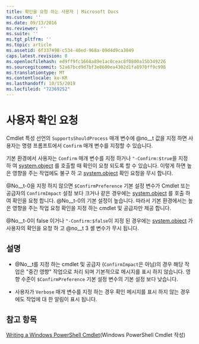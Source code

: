 ```yaml
---
title: 확인을 요청 하는 사용자 | Microsoft Docs
ms.custom: ''
ms.date: 09/13/2016
ms.reviewer: ''
ms.suite: ''
ms.tgt_pltfrm: ''
ms.topic: article
ms.assetid: 6f337498-c534-40ed-968a-09d4d9ca3849
caps.latest.revision: 8
ms.openlocfilehash: ed9ff9fc1668a89e1ac0ceac8f0800a15b349226
ms.sourcegitcommit: 52a67bcd9d7bf3e8600ea4302d1fa8970ff9c998
ms.translationtype: MT
ms.contentlocale: ko-KR
ms.lasthandoff: 10/15/2019
ms.locfileid: "72369252"
---
```

# <a name="users-requesting-confirmation"></a>사용자 확인 요청

Cmdlet 특성 선언의 `SupportsShouldProcess` 매개 변수에 @no__t 값을 지정 하면 사용자는 명령 프롬프트에서 `Confirm` 매개 변수를 지정할 수 있습니다.

기본 환경에서 사용자는 `Confirm` 매개 변수를 지정 하거나 `"-Confirm:$true`을 지정 하 여 [system.object](/dotnet/api/System.Management.Automation.Cmdlet.ShouldProcess) 를 호출할 때 확인이 요청 되도록 할 수 있습니다. 이렇게 하면 높은 영향을 주는 작업에도 불구 하 고 [system.object](/dotnet/api/System.Management.Automation.Cmdlet.ShouldProcess) 확인 요청을 무시 합니다.

@No__t-0을 지정 하지 않으면 `$ConfirmPreference` 기본 설정 변수가 Cmdlet 또는 공급자의 `ConfirmImpact` 설정 보다 크거나 같은 경우에는 [system.object](/dotnet/api/System.Management.Automation.Cmdlet.ShouldProcess) 를 호출 하 여 확인을 요청 합니다. @No__t-0의 기본 설정이 높습니다. 따라서 기본 환경에서는 높은 영향을 주는 작업 요청 확인을 지정 하는 cmdlet 및 공급자만 제공 합니다.

@No__t-0이 false 이거나 `"-Confirm:$false`이 지정 된 경우에는 [system.object](/dotnet/api/System.Management.Automation.Cmdlet.ShouldProcess) 가 사용자의 확인을 요청 하 고 @no__t 3 셸 변수가 무시 됩니다.

## <a name="remarks"></a>설명

- @No__t를 지정 하는 cmdlet 및 공급자 (`ConfirmImpact`은 아님)의 경우 해당 작업은 "중간 영향" 작업으로 처리 되며 기본적으로 메시지를 표시 하지 않습니다. 영향 수준이 `$ConfirmPreference` 기본 설정 변수의 기본 설정 보다 낮습니다.

- 사용자가 `Verbose` 매개 변수를 지정 하는 경우 확인 메시지를 표시 하지 않는 경우에도 작업에 대 한 알림이 표시 됩니다.

## <a name="see-also"></a>참고 항목

[Writing a Windows PowerShell Cmdlet](./writing-a-windows-powershell-cmdlet.md)(Windows PowerShell Cmdlet 작성)
